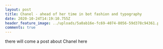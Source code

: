 ```yaml
---
layout: post
title: Chanel - ahead of her time in bot fashion and typography
date: 2020-10-24T14:19:10.755Z
header_feature_image: ../uploads/5a0ab16e-fc69-4074-8056-59d378c94361.png
comments: true
---
```

there will come a post about Chanel here